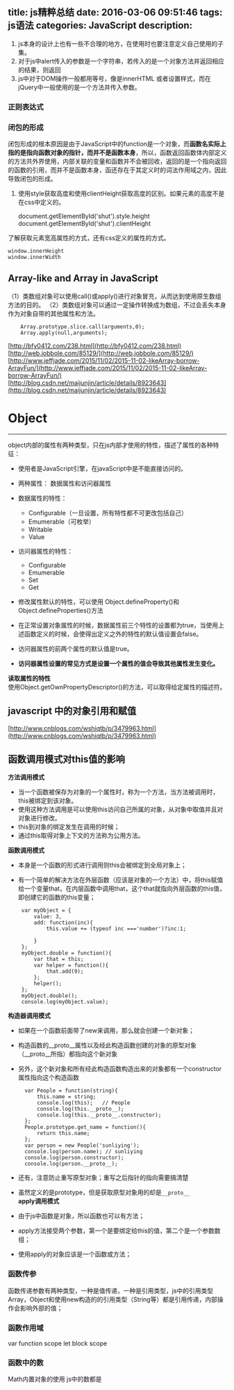 title: js精粹总结
date: 2016-03-06 09:51:46
tags: js语法
categories: JavaScript
description:
---
1. js本身的设计上也有一些不合理的地方，在使用时也要注意定义自己使用的子集。
2. 对于js中alert传入的参数是一个字符串，若传入的是一个对象方法并返回相应的结果，则返回
3. js中对于DOM操作一般都用等号，像是innerHTML 或者设置样式，而在jQuery中一般使用的是一个方法并传入参数。


### 正则表达式 ###

### 闭包的形成 ###
闭包形成的根本原因是由于JavaScript中的function是一个对象，而**函数名实际上指的是指向函数对象的指针，而并不是函数本身**，所以，函数返回函数体内部定义的方法共外界使用，内部关联的变量和函数并不会被回收，返回的是一个指向返回的函数的引用，而并不是函数本身，函还存在于其定义时的词法作用域之内，因此导致闭包的形成。



1. 使用style获取高度和使用clientHeight获取高度的区别。如果元素的高度不是在css中定义的。

	document.getElementById('shut').style.height
	document.getElementById('shut').clientHeight

了解获取元素宽高属性的方式，还有css定义的属性的方式。

	window.innerHeight
	window.innerWidth

## Array-like and Array in JavaScript ##
（1）类数组对象可以使用call()或apply()进行对象冒充，从而达到使用原生数组方法的目的。
（2）类数组对象可以通过一定操作转换成为数组，不过会丢失本身作为对象自带的其他属性和方法。
	
		Array.prototype.slice.call(arguments,0);
		Array.apply(null,arguments);  

[http://bfy0412.com/238.html](http://bfy0412.com/238.html)                                      
[http://web.jobbole.com/85129/](http://web.jobbole.com/85129/)                 
[http://www.jeffjade.com/2015/11/02/2015-11-02-likeArray-borrow-ArrayFun/](http://www.jeffjade.com/2015/11/02/2015-11-02-likeArray-borrow-ArrayFun/)                
[http://blog.csdn.net/maijunjin/article/details/8923643](http://blog.csdn.net/maijunjin/article/details/8923643)

# Object #
----
object内部的属性有两种类型，只在js内部才使用的特性，描述了属性的各种特征： 
   
- 使用者是JavaScript引擎，在javaScript中是不能直接访问的。
- 两种属性： 数据属性和访问器属性
- 数据属性的特性：
	- Configurable（一旦设置，所有特性都不可更改包括自己）
	- Emumerable（可枚举）
	- Writable
	- Value

- 访问器属性的特性：
	- Configurable
	- Emumerable
	- Set
	- Get

- 修改属性默认的特性，可以使用 Object.defineProperty()和Object.defineProperties()方法
- 在正常设置对象属性的时候，数据属性前三个特性的设置都为true，当使用上述函数定义的时候，会使得出定义之外的特性的默认值设置会false。
- 访问器属性的前两个属性的默认值是true。
- **访问器属性设置的常见方式是设置一个属性的值会导致其他属性发生变化。**

**读取属性的特性**    
使用Object.getOwnPropertyDescriptor()的方法，可以取得给定属性的描述符。



## javascript 中的对象引用和赋值 ##

[http://www.cnblogs.com/wshiqtb/p/3479963.html](http://www.cnblogs.com/wshiqtb/p/3479963.html)     


## 函数调用模式对this值的影响 ##

**方法调用模式**  
         
- 当一个函数被保存为对象的一个属性时，称为一个方法，当方法被调用时，this被绑定到该对象。
- 使用这种方法调用是可以使用this访问自己所属的对象，从对象中取值并且对对象进行修改。 
- this到对象的绑定发生在调用的时候；
- 通过this取得对象上下文的方法称为公用方法。
                    
**函数调用模式** 
    
 - 本身是一个函数的形式进行调用则this会被绑定到全局对象上；
 - 有一个简单的解决方法在外层函数（应该是对象的一个方法）中，将this赋值给一个变量that，在内层函数中调用that，这个that就指向外层函数的this值，即创建它的函数的this变量；

		var myObject = {
			value: 3,
			add: function(inc){
				this.value += (typeof inc ==='number')?inc:1;
				
			}
		};
		myObject.double = function(){
			var that = this;
			var helper = function(){
				that.add(9);
			};
			helper();
		};
		myObject.double();
		console.log(myObject.value);

**构造器调用模式**       
      
- 如果在一个函数前面带了new来调用，那么就会创建一个新对象；
- 构造函数的__proto__属性以及经此构造函数创建的对象的原型对象（__proto__所指）都指向这个新对象
- 另外，这个新对象和所有经此构造函数构造出来的对象都有一个constructor属性指向这个构造函数

		var People = function(string){
			this.name = string;
			console.log(this);   // People
			console.log(this.__proto__); 
			console.log(this.__proto__.constructor);
		};
		People.prototype.get_name = function(){
			return this.name;
		};
		var person = new People('sunliying');
		console.log(person.name); // sunliying
		console.log(person.constructor);
		console.log(person.__proto__);
- 还有，注意防止重写原型对象；重写之后指针的指向需要搞清楚      
- 虽然定义的是prototype，但是获取原型对象用的却是`__proto__  `     
**apply调用模式**         

- 由于js中函数是对象，所以函数也可以有方法；
- apply方法接受两个参数，第一个是要绑定给this的值，第二个是一个参数数组；
- 使用apply的对象应该是一个函数或方法；


### 函数传参 ###

函数传递参数有两种类型，一种是值传递，一种是引用类型，js中的引用类型Array，Object和使用new构造的的引用类型（String等）都是引用传递，内部操作会影响外部的值；
### 函数作用域 ###
var function scope
let block scope
### 函数中的数 ###
Math内置对象的使用
js中的数都是

























